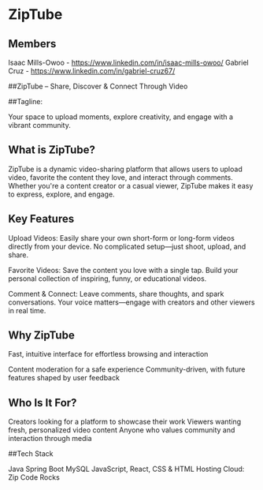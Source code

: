 # ZipTube
## Members
Isaac Mills-Owoo - https://www.linkedin.com/in/isaac-mills-owoo/ 
Gabriel Cruz - https://www.linkedin.com/in/gabriel-cruz67/

##ZipTube – Share, Discover & Connect Through Video

##Tagline:

Your space to upload moments, explore creativity, and engage with a vibrant community.

## What is ZipTube?

ZipTube is a dynamic video-sharing platform that allows users to upload video, favorite the content they love, and interact through comments. Whether you're a content creator or a casual viewer, ZipTube makes it easy to express, explore, and engage.

## Key Features

Upload Videos: Easily share your own short-form or long-form videos directly from your device. No complicated setup—just shoot, upload, and share.

Favorite Videos: Save the content you love with a single tap. Build your personal collection of inspiring, funny, or educational videos.

Comment & Connect: Leave comments, share thoughts, and spark conversations. Your voice matters—engage with creators and other viewers in real time.

## Why ZipTube

Fast, intuitive interface for effortless browsing and interaction

Content moderation for a safe experience
Community-driven, with future features shaped by user feedback

## Who Is It For?

Creators looking for a platform to showcase their work
Viewers wanting fresh, personalized video content
Anyone who values community and interaction through media

##Tech Stack

Java Spring Boot MySQL JavaScript, React, CSS & HTML Hosting Cloud: Zip Code Rocks
